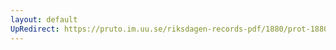 ```yaml
---
layout: default
UpRedirect: https://pruto.im.uu.se/riksdagen-records-pdf/1880/prot-1880--ak--014.pdf
---
```


